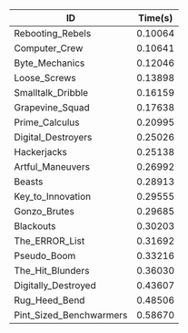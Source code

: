 |ID|Time(s)|
|-|-|
|Rebooting_Rebels|0.10064|
|Computer_Crew|0.10641|
|Byte_Mechanics|0.12046|
|Loose_Screws|0.13898|
|Smalltalk_Dribble|0.16159|
|Grapevine_Squad|0.17638|
|Prime_Calculus|0.20995|
|Digital_Destroyers|0.25026|
|Hackerjacks|0.25138|
|Artful_Maneuvers|0.26992|
|Beasts|0.28913|
|Key_to_Innovation|0.29555|
|Gonzo_Brutes|0.29685|
|Blackouts|0.30203|
|The_ERROR_List|0.31692|
|Pseudo_Boom|0.33216|
|The_Hit_Blunders|0.36030|
|Digitally_Destroyed|0.43607|
|Rug_Heed_Bend|0.48506|
|Pint_Sized_Benchwarmers|0.58670|
